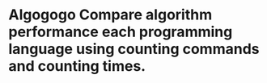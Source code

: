 # Algogogo Compare algorithm performance each programming language using counting commands and counting times.
